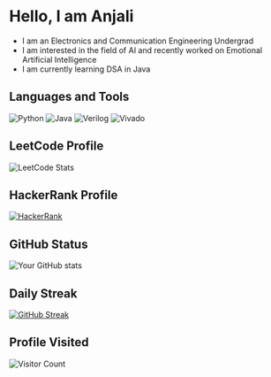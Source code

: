 # Hello, I am Anjali
- I am an Electronics and Communication Engineering Undergrad
- I am interested in the field of AI and recently worked on Emotional Artificial Intelligence
- I am currently learning DSA in Java

## Languages and Tools
![Python](https://img.shields.io/badge/Python-blue?logo=python)
![Java](https://img.shields.io/badge/Java-orange?logo=java)
![Verilog](https://img.shields.io/badge/Verilog-green)
![Vivado](https://img.shields.io/badge/Vivado-yellow)

## LeetCode Profile
![LeetCode Stats](https://leetcard.jacoblin.cool/AnjaliBagaria)

## HackerRank Profile

[![HackerRank](https://img.shields.io/badge/HackerRank-Profile-green?logo=HackerRank)](https://www.hackerrank.com/anjalimbagaria)

## GitHub Status

![Your GitHub stats](https://github-readme-stats.vercel.app/api?username=AnjaliBagaria&show_icons=true&theme=radical)

## Daily Streak
[![GitHub Streak](https://streak-stats.demolab.com/?user=AnjaliBagaria&theme=radical)](https://git.io/streak-stats)

## Profile Visited
![Visitor Count](https://komarev.com/ghpvc/?username=AnjaliBagaria&color=blue)












